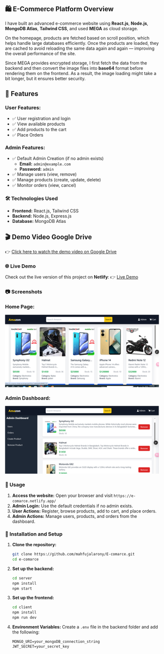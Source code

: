 ## 🛍️ E-Commerce Platform Overview

I have built an advanced e-commerce website using **React.js**, **Node.js**, **MongoDB Atlas**, **Tailwind CSS**, and used **MEGA** as cloud storage.

On the homepage, products are fetched based on scroll position, which helps handle large databases efficiently. Once the products are loaded, they are cached to avoid reloading the same data again and again — improving the overall performance of the site.

Since MEGA provides encrypted storage, I first fetch the data from the backend and then convert the image files into **base64** format before rendering them on the frontend. As a result, the image loading might take a bit longer, but it ensures better security.

## 📌 Features

### User Features:
- ✅ User registration and login
- ✅ View available products
- ✅ Add products to the cart
- ✅ Place Orders

### Admin Features:
- ✅ Default Admin Creation (if no admin exists)
  - **Email:** `admin@example.com`
  - **Password:** `admin`
- ✅ Manage users (view, remove)
- ✅ Manage products (create, update, delete)
- ✅ Monitor orders (view, cancel)

### 🛠️ Technologies Used

- **Frontend:** React.js, Tailwind CSS
- **Backend:** Node.js, Express.js
- **Database:** MongoDB Atlas

## 🎬 Demo Video Google Drive

👉 [Click here to watch the demo video on Google Drive](https://drive.google.com/file/d/1ChJRZaQ9A0hB7KjuNuXsYcrFuhMOfZsK/view?usp=drive_link)



### 🌐 Live Demo

Check out the live version of this project on **Netlify**:
👉 [Live Demo](https://e-comarce.netlify.app/)

### 📷 Screenshots

### Home Page:
![Home Page](/client/public/home.png)

### Admin Dashboard:
![Admin Dashboard](/client/public/admin.png)



### 📄 Usage

1. **Access the website:** Open your browser and visit `https://e-comarce.netlify.app/`
2. **Admin Login:** Use the default credentials if no admin exists.
3. **User Actions:** Register, browse products, add to cart, and place orders.
4. **Admin Actions:** Manage users, products, and orders from the dashboard.


### 🚀 Installation and Setup

1. **Clone the repository:**
   ```bash
   git clone https://github.com/mahfujalarony/E-comarce.git
   cd e-comarce
   ```

2. **Set up the backend:**
   ```bash
   cd server
   npm install
   npm start
   ```

3. **Set up the frontend:**
   ```bash
   cd client
   npm install
   npm run dev
   ```

4. **Environment Variables:**
   Create a `.env` file in the backend folder and add the following:
   ```env
   MONGO_URI=your_mongoDB_connection_string
   JWT_SECRET=your_secret_key
   ```


